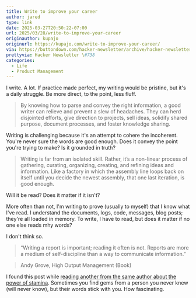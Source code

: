 ```yaml
---
title: Write to improve your career
author: jared
type: link
date: 2025-03-27T20:50:22-07:00
url: 2025/03/28/write-to-improve-your-career
originauthor: kupajo
originurl: https://kupajo.com/write-to-improve-your-career/
via: https://buttondown.com/hacker-newsletter/archive/hacker-newsletter-738/
prettyvia: Hacker Newsletter \#738
categories: 
  - Life
  - Product Management
---
```


I write. A lot. If practice made perfect, my writing would be pristine, but it's a daily struggle. Be more direct, to the point, less fluff.

> By knowing how to parse and convey the right information, a good writer can relieve and prevent a slew of headaches. They can herd disjointed efforts, give direction to projects, sell ideas, solidify shared purpose, document processes, and foster knowledge sharing.

Writing is challenging because it's an attempt to cohere the incoherent. You're never sure the words are good enough. Does it convey the point you're trying to make? Is it grounded in truth?

<!--more-->

> Writing is far from an isolated skill. Rather, it’s a non-linear process of gathering, curating, organizing, creating, and refining ideas and information. Like a factory in which the assembly line loops back on itself until you decide the newest assembly, that one last iteration, is good enough.

Will it be read? Does it matter if it isn't?

More often than not, I'm writing to prove (usually to myself) that I know what I've read. I understand the documents, logs, code, messages, blog posts; they're all loaded in memory. To write, I have to read, but does it matter if no one else reads mhy words?

I don't think so. 

>“Writing a report is important; reading it often is not. Reports are more a medium of self-discipline than a way to communicate information.”

> Andy Grove, High Output Management (Book)

I found this post while [reading another from the same author about the power of stamina](https://kupajo.com/stamina-is-a-quiet-advantage/). Sometimes you find gems from a person you never knew (will never know), but their words stick with you. How fascinating.  